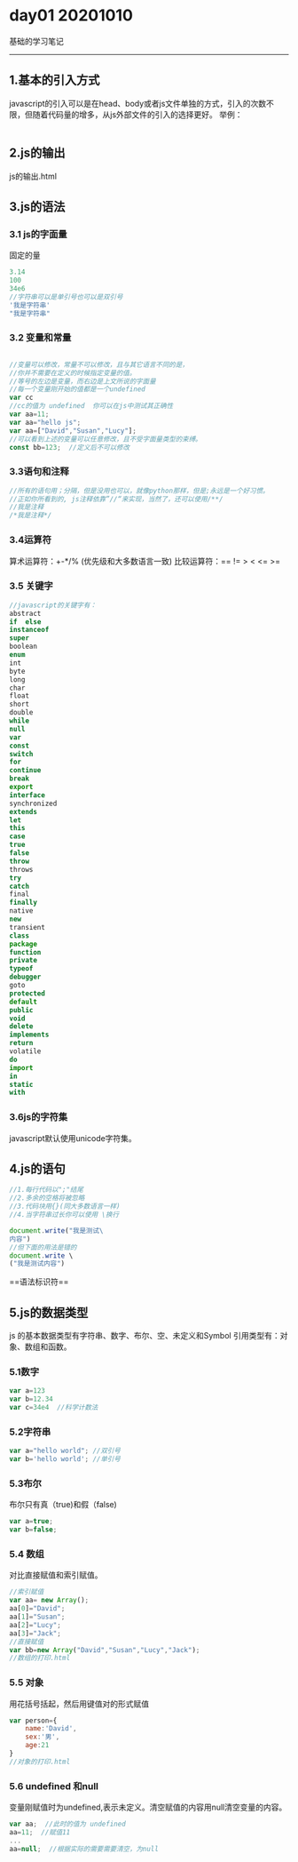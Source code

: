 # day01 20201010

基础的学习笔记

---

## 1.基本的引入方式

javascript的引入可以是在head、body或者js文件单独的方式，引入的次数不限，但随着代码量的增多，从js外部文件的引入的选择更好。
举例：

```js

```

## 2.js的输出

js的输出.html

## 3.js的语法

### 3.1 js的字面量

固定的量

```javascript
3.14
100
34e6
//字符串可以是单引号也可以是双引号
'我是字符串'
"我是字符串"
```

### 3.2 变量和常量

```javascript

//变量可以修改，常量不可以修改，且与其它语言不同的是，
//你并不需要在定义的时候指定变量的值。
//等号的左边是变量，而右边是上文所说的字面量
//每一个变量刚开始的值都是一个undefined
var cc
//cc的值为 undefined  你可以在js中测试其正确性
var aa=11;
var aa="hello js";
var aa=["David","Susan","Lucy"];
//可以看到上述的变量可以任意修改，且不受字面量类型的束缚。
const bb=123;  //定义后不可以修改

```

### 3.3语句和注释

```javascript
//所有的语句用；分隔，但是没用也可以，就像python那样，但是;永远是一个好习惯。
//正如你所看到的, js注释依靠”//“来实现，当然了，还可以使用/**/
//我是注释
/*我是注释*/

```

### 3.4运算符

算术运算符：+-*/%  (优先级和大多数语言一致)
比较运算符：== != > < <= >=

### 3.5 关键字

```javascript
//javascript的关键字有：
abstract
if  else
instanceof
super
boolean
enum
int
byte
long
char
float
short
double
while
null
var
const
switch
for
continue
break
export
interface
synchronized
extends
let
this
case
true
false
throw
throws
try
catch
final
finally
native
new
transient
class
package
function
private
typeof
debugger
goto
protected
default
public
void
delete
implements
return
volatile
do
import
in
static
with
```

### 3.6js的字符集

javascript默认使用unicode字符集。

## 4.js的语句

```javascript
//1.每行代码以";"结尾
//2.多余的空格将被忽略
//3.代码块用{}(同大多数语言一样)
//4.当字符串过长你可以使用 \换行

document.write("我是测试\
内容")
//但下面的用法是错的
document.write \
("我是测试内容")
```

==语法标识符==

## 5.js的数据类型

js 的基本数据类型有字符串、数字、布尔、空、未定义和Symbol
引用类型有：对象、数组和函数。

### 5.1数字

```javascript
var a=123
var b=12.34
var c=34e4  //科学计数法
```

### 5.2字符串

```javascript
var a="hello world"; //双引号
var b='hello world'; //单引号
```

### 5.3布尔

布尔只有真（true)和假（false)

```javascript
var a=true;
var b=false;
```

### 5.4 数组

对比直接赋值和索引赋值。

```javascript
//索引赋值
var aa= new Array();
aa[0]="David";
aa[1]="Susan";
aa[2]="Lucy";
aa[3]="Jack";
//直接赋值
var bb=new Array("David","Susan","Lucy","Jack");
//数组的打印.html
```

### 5.5 对象

用花括号括起，然后用键值对的形式赋值

```javascript
var person={
    name:'David',
    sex:'男',
    age:21
}
//对象的打印.html
```

### 5.6 undefined 和null

变量刚赋值时为undefined,表示未定义。清空赋值的内容用null清空变量的内容。

```javascript
var aa;  //此时的值为 undefined
aa=11;  //赋值11
...
aa=null;  //根据实际的需要需要清空，为null
```
